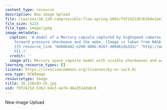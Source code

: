 ```yaml
---
content_type: resource
description: New image Upload
file: /courses/16-120-compressible-flow-spring-2003/f9f2421d53b2b4e3ae74d6a3514da6c8_16-120s03-th.jpg
file_size: 6225
file_type: image/jpeg
image_metadata:
  caption: 'A model of a Mercury capsule captured by highspeed cameras, showing the
    forward pressure shockwave and the wake. (Image is taken from NASA''s web site:
    {{% resource_link "6d60b442-e200-406b-8267-d00d61da3d1c" "http://www.nasa.gov"
    %}}.)'
  credit: ''
  image-alt: Mercury space capsule model with visible shockwaves and wake.
learning_resource_types: []
license: https://creativecommons.org/licenses/by-nc-sa/4.0/
ocw_type: OCWImage
resourcetype: Image
title: 16-120s03-th.jpg
uid: f9f2421d-53b2-b4e3-ae74-d6a3514da6c8
---
```

New image Upload
